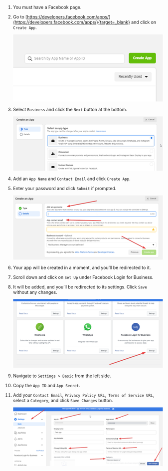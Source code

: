 
1. You must have a Facebook page.
2. Go to [https://developers.facebook.com/apps/](https://developers.facebook.com/apps/){target=_blank} and click on `Create App`.

    ![Create App](img/woost-1.png)

3. Select `Business` and click the `Next` button at the bottom.

    ![Create App](img/woost-2.png)

4. Add an `App Name` and `Contact Email` and click `Create App`.
5. Enter your password and click `Submit` if prompted.

    ![Create App](img/woost-3.png)

6. Your app will be created in a moment, and you’ll be redirected to it.
7. Scroll down and click on `Set Up` under Facebook Login for Business.
8. It will be added, and you’ll be redirected to its settings. Click `Save` without any changes.

    ![Create App](img/woost-4.png)

9. Navigate to `Settings > Basic` from the left side.
10. Copy the `App ID` and `App Secret`.
11. Add your `Contact Email`, `Privacy Policy URL`,` Terms of Service URL`, select a `Category`, and click `Save Changes` button.

    ![Create App](img/woost-5.png)

<br>
